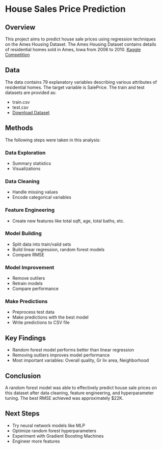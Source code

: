 # House Sales Price Prediction

## Overview
This project aims to predict house sale prices using regression techniques on the Ames Housing Dataset. The Ames Housing Dataset contains details of residential homes sold in Ames, Iowa from 2006 to 2010.
[Kaggle Competition](https://www.kaggle.com/competitions/house-prices-advanced-regression-techniques/overview)

## Data
The data contains 79 explanatory variables describing various attributes of residential homes. The target variable is SalePrice. The train and test datasets are provided as:
- train.csv
- test.csv
- [Download Dataset](https://www.kaggle.com/c/house-prices-advanced-regression-techniques)

  
## Methods
The following steps were taken in this analysis:

### Data Exploration
- Summary statistics
- Visualizations

### Data Cleaning
- Handle missing values
- Encode categorical variables

### Feature Engineering
- Create new features like total sqft, age, total baths, etc.

### Model Building
- Split data into train/valid sets
- Build linear regression, random forest models
- Compare RMSE

### Model Improvement
- Remove outliers
- Retrain models
- Compare performance

### Make Predictions
- Preprocess test data
- Make predictions with the best model
- Write predictions to CSV file

## Key Findings
- Random forest model performs better than linear regression
- Removing outliers improves model performance
- Most important variables: Overall quality, Gr liv area, Neighborhood

## Conclusion
A random forest model was able to effectively predict house sale prices on this dataset after data cleaning, feature engineering, and hyperparameter tuning. The best RMSE achieved was approximately $22K.

## Next Steps
- Try neural network models like MLP
- Optimize random forest hyperparameters
- Experiment with Gradient Boosting Machines
- Engineer more features

